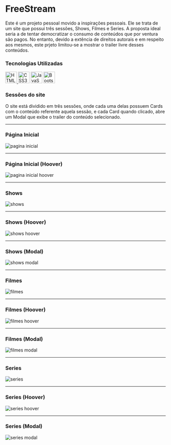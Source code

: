 

#  FreeStream
Este é um projeto pessoal movido a inspirações pessoais. Ele se trata de um site que possui três sessões, Shows, Filmes e Series. A proposta ideal seria a de tentar democratizar o consumo de conteúdos que por ventura são pagos. No entanto, devido a extência de direitos autorais e em respeito aos mesmos, este prjeto limitou-se a mostrar o trailer livre desses conteúdos.


### Tecnologias Utilizadas
<a href="https://developer.mozilla.org/en-US/docs/Glossary/HTML5" target="_blank" rel="noreferrer">
            <img src="https://raw.githubusercontent.com/danielcranney/readme-generator/main/public/icons/skills/html5-colored.svg" width="36" height="36" alt="HTML5" /> </a>
<a href="https://www.w3.org/TR/CSS/#css" target="_blank" rel="noreferrer">
            <img src="https://raw.githubusercontent.com/danielcranney/readme-generator/main/public/icons/skills/css3-colored.svg" width="36" height="36" alt="CSS3" /></a>
<a href="https://developer.mozilla.org/en-US/docs/Web/JavaScript" target="_blank" rel="noreferrer">
            <img src="https://raw.githubusercontent.com/danielcranney/readme-generator/main/public/icons/skills/javascript-colored.svg" width="36" height="36" alt="JavaScript" /></a>
<a href="https://getbootstrap.com/" target="_blank" rel="noreferrer">
            <img src="https://raw.githubusercontent.com/danielcranney/readme-generator/main/public/icons/skills/bootstrap-colored.svg" width="36" height="36" alt="Bootstrap" /></a>


### Sessões do site
O site está dividido em três sessões, onde cada uma delas possuem Cards com o conteúdo referente aquela sessão, e cada Card quando clicado, abre um Modal que exibe o trailer do conteúdo selecionado.

------------------
### Página Inicial
![pagina inicial](https://github.com/FWalterDias/FwalterDias/assets/100762742/4cbdc897-cfa1-4196-8578-abfadcb71786)


------------------
### Página Inicial (Hoover)
![pagina inicial hoover](https://github.com/FWalterDias/FwalterDias/assets/100762742/f92463d8-18e3-4381-9b40-80fd994b89a2)


------------------
### Shows
![shows](https://github.com/FWalterDias/FwalterDias/assets/100762742/abdb09e1-ba59-4648-b6ce-214f7abd9e8b)


------------------
### Shows (Hoover)
![shows hoover](https://github.com/FWalterDias/FwalterDias/assets/100762742/4f7bc1ba-7be9-48ad-a915-4cc449b59a0c)


------------------
### Shows (Modal)
![shows modal](https://github.com/FWalterDias/FwalterDias/assets/100762742/341165c8-066a-478a-9449-5fc7f369dec9)


------------------
### Filmes
![filmes](https://github.com/FWalterDias/FwalterDias/assets/100762742/fa73662b-6810-438c-abe1-0d50beaf78e8)


------------------
### Filmes (Hoover)
![filmes hoover](https://github.com/FWalterDias/FwalterDias/assets/100762742/f2b01594-b3bf-4195-a7b3-81851b517282)


------------------
### Filmes (Modal)
![filmes modal](https://github.com/FWalterDias/FwalterDias/assets/100762742/ba9d1f7d-5a52-4c32-ab0b-98f8030fa0a2)


------------------
### Series
![series](https://github.com/FWalterDias/FwalterDias/assets/100762742/5ae11d04-a3c0-4e49-a472-f03622509919)


------------------
### Series (Hoover)
![series hoover](https://github.com/FWalterDias/FwalterDias/assets/100762742/247d6803-ed46-49b5-b35b-8dae2b862959)


------------------
### Series (Modal)
![series modal](https://github.com/FWalterDias/FwalterDias/assets/100762742/dade850c-8ddb-406e-b0e5-c86d2e3778c4)
